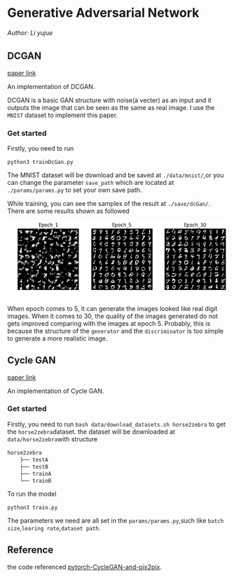 # Generative Adversarial Network
######  Author:   Li yujue 
## DCGAN
[paper link](https://arxiv.org/abs/1511.06434)

An implementation of DCGAN.

DCGAN is a basic GAN structure with noise(a vecter) as an input and it outputs the image that can be seen as the same as real image. I use the `MNIST` dataset to implement this paper.

### Get started
Firstly, you need to run

```
python3 trainDcGan.py
```
The MNIST dataset will be download and be saved at `./data/mnist/`,or you can change the parameter `save_path` which are located at `./params/params.py` to set your own save path.

While training, you can see the samples of the result at `./save/dcGan/`.
There are some results shown as followed

![samples](./imgs/dcgan/epoch_samples.png)

When epoch comes to 5, it can generate the images looked like real digit images. When it comes to 30, the quality of the images generated do not gets improved comparing with the images at epoch 5. Probably, this is because the structure of the `generator` and the `discriminator` is too simple to generate a more realistic image. 

## Cycle GAN
[paper link](https://arxiv.org/pdf/1703.10593.pdf)

An implementation of Cycle GAN.

### Get started
Firstly, you need to run 
``` bash data/download_datasets.sh horse2zebra ```
to get the `horse2zebra`dataset.
the dataset will be downloaded at `data/horse2zebra`with structure

```
horse2zebra
    ├── testA
    ├── testB
    ├── trainA
    └── trainB
```
To run the model

```
python3 train.py
```
The parameters we need are all set in the ```params/params.py```,such like `batch size`,`learing rate`,`dataset path`.


## Reference
the code referenced [pytorch-CycleGAN-and-pix2pix](https://github.com/junyanz/pytorch-CycleGAN-and-pix2pix).